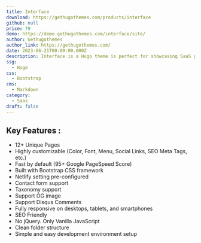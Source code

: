 ```yaml
---
title: Interface
download: https://gethugothemes.com/products/interface
github: null
price: 79
demo: https://demo.gethugothemes.com/interface/site/
author: Gethugothemes
author_link: https://gethugothemes.com/
date: 2023-06-21T00:00:00.000Z
description: Interface is a Hugo theme is perfect for showcasing SaaS products.
ssg:
  - Hugo
css:
  - Bootstrap
cms:
  - Markdown
category:
  - Saas
draft: false
---
```


## Key Features :

- 12+ Unique Pages
- Highly customizable (Color, Font, Menu, Social Links, SEO Meta Tags, etc.)
- Fast by default (95+ Google PageSpeed Score)
- Built with Bootstrap CSS framework
- Netlify setting pre-configured
- Contact form support
- Taxonomy support
- Support OG image
- Support Disqus Comments
- Fully responsive on desktops, tablets, and smartphones
- SEO Friendly
- No jQuery. Only Vanilla JavaScript
- Clean folder structure
- Simple and easy development environment setup
